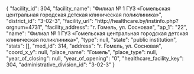 {
    "facility_id": 304,
    "facility_name": "Филиал № 1 ГУЗ «Гомельская центральная городская детская клиническая поликлиника»",
    "district_id": "3-02-3",
    "facility_url": "http:\/\/healthcare.by\/instinfo.php?orgnum=4731",
    "facility_address": "г. Гомель, ул. Сосновая",
    "ap_1": "22",
    "name": "Филиал № 1 ГУЗ «Гомельская центральная городская детская клиническая поликлиника»",
    "type": null,
    "state": "public institution",
    "stats": [],
    "med_id": 314,
    "address": "г. Гомель, ул. Сосновая",
    "coord_x_y": null,
    "place_name": "Гомель",
    "place_type": null,
    "year_of_closing": null,
    "year_of_opening": "0",
    "healthcare_facility_key": 304,
    "administrative_division_id": "3-02-3"
}